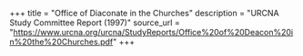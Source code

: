 +++
title = "Office of Diaconate in the Churches"
description = "URCNA Study Committee Report (1997)"
source_url = "https://www.urcna.org/urcna/StudyReports/Office%20of%20Deacon%20in%20the%20Churches.pdf"
+++
